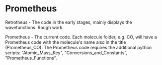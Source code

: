 # Prometheus
Retrotheus - The code in the early stages, mainly displays the wavefunctions. Rough work.

Prometheus - The current code. Each molecule folder, e.g. CO, will have a Prometheus code with the molecule's name also in the title (Prometheus_CO). The Prometheus code requires the additional python scripts: "Atomic_Mass_Key", "Conversions_and_Constants", "Prometheus_Functions".
